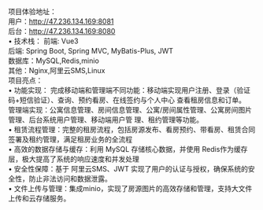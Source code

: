 项目体验地址：  
用户：http://47.236.134.169:8081  
后台：http://47.236.134.169:8080  
• 技术栈：
前端: Vue3  
后端: Spring Boot, Spring MVC, MyBatis-Plus, JWT  
数据库：MySQL,Redis,minio  
其他：Nginx,阿里云SMS,Linux  
项目亮点：  
• 功能实现：
完成移动端和管理端不同功能：移动端实现用户注册、登录（验证码+短信验证）、查询、预约看房、在线签约与个人中心
查看租房信息和订单。  
管理端实现：公寓信息管理、房间信息管理、公寓/房间属性管理、公寓房间图片管理、后台系统用户管理、移动端用户管
理、租约管理等功能。  
• 租赁流程管理：完整的租房流程，包括房源发布、看房预约、带看房、租赁合同签署及租约管理，满足租房业务的全流程  
• 高效的数据存储与缓存：利用 MySQL 存储核心数据，并使用 Redis作为缓存层，极大提高了系统的响应速度和并发处理  
• 安全性保障：基于 阿里云SMS、JWT 实现了用户的认证与授权，确保系统的安全性，防止非法访问和数据泄露。  
• 文件上传与管理：集成minio，实现了房源图片的高效存储和管理，支持大文件上传和云存储服务。  
